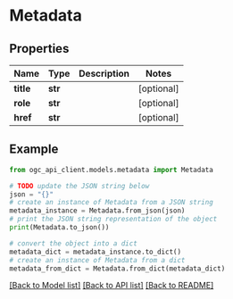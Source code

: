 # Metadata


## Properties

Name | Type | Description | Notes
------------ | ------------- | ------------- | -------------
**title** | **str** |  | [optional] 
**role** | **str** |  | [optional] 
**href** | **str** |  | [optional] 

## Example

```python
from ogc_api_client.models.metadata import Metadata

# TODO update the JSON string below
json = "{}"
# create an instance of Metadata from a JSON string
metadata_instance = Metadata.from_json(json)
# print the JSON string representation of the object
print(Metadata.to_json())

# convert the object into a dict
metadata_dict = metadata_instance.to_dict()
# create an instance of Metadata from a dict
metadata_from_dict = Metadata.from_dict(metadata_dict)
```
[[Back to Model list]](../README.md#documentation-for-models) [[Back to API list]](../README.md#documentation-for-api-endpoints) [[Back to README]](../README.md)



